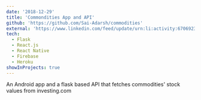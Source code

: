 ```yaml
---
date: '2018-12-29'
title: 'Commondities App and API'
github: 'https://github.com/Sai-Adarsh/commodities'
external: 'https://www.linkedin.com/feed/update/urn:li:activity:6706923713981493249/'
tech:
  - Flask
  - React.js
  - React Native
  - Firebase
  - Heroku
showInProjects: true
---
```


An Android app and a flask based API that fetches commodities' stock values from investing.com
